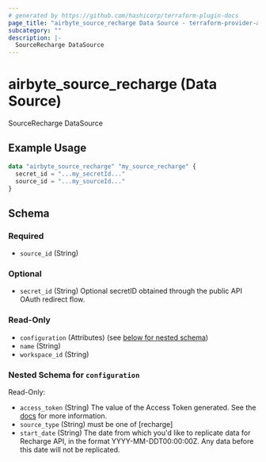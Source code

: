 ```yaml
---
# generated by https://github.com/hashicorp/terraform-plugin-docs
page_title: "airbyte_source_recharge Data Source - terraform-provider-airbyte"
subcategory: ""
description: |-
  SourceRecharge DataSource
---
```


# airbyte_source_recharge (Data Source)

SourceRecharge DataSource

## Example Usage

```terraform
data "airbyte_source_recharge" "my_source_recharge" {
  secret_id = "...my_secretId..."
  source_id = "...my_sourceId..."
}
```

<!-- schema generated by tfplugindocs -->
## Schema

### Required

- `source_id` (String)

### Optional

- `secret_id` (String) Optional secretID obtained through the public API OAuth redirect flow.

### Read-Only

- `configuration` (Attributes) (see [below for nested schema](#nestedatt--configuration))
- `name` (String)
- `workspace_id` (String)

<a id="nestedatt--configuration"></a>
### Nested Schema for `configuration`

Read-Only:

- `access_token` (String) The value of the Access Token generated. See the <a href="https://docs.airbyte.com/integrations/sources/recharge">docs</a> for more information.
- `source_type` (String) must be one of [recharge]
- `start_date` (String) The date from which you'd like to replicate data for Recharge API, in the format YYYY-MM-DDT00:00:00Z. Any data before this date will not be replicated.


